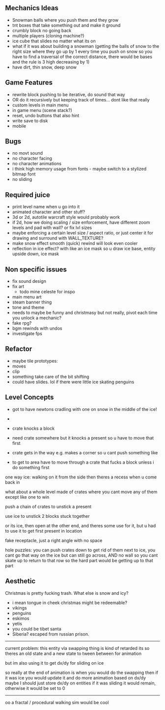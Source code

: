 ## Mechanics Ideas
 - Snowman balls where you push them and they grow
 - tnt boxes that take something out and make it ground
 - crumbly block no going back
 - multiple players (cloning machine?)
 - ice cube that slides no matter what its on
 - what if it was about building a snowman (getting the balls of snow to the right size where they go up by 1 every time you push on snow so you have to find a traversal of the correct distance, there would be bases and the rule is 3 high decreasing by 1)
  - have dirt, thin snow, deep snow

## Game Features
 - rewrite block pushing to be iterative, do sound that way
 - OR do it recursively but keeping track of times... dont like that really
 - custom levels in main menu
 - in game menu (scene stack?)
 - reset, undo buttons that also hint 
 - write save to disk
 - mobile

## Bugs
 - no movt sound
 - no character facing
 - no character animations
 - i think high memory usage from fonts - maybe switch to a stylized bitmap font
 - no sliding

## Required juice
 - print level name when u go into it
 - animated character and other stuff?
 - 3d or 2d, autotile warcraft style would probably work
 - if 2d, how we doing scaling / size enforcement, have different zoom levels and pad with wall? or fix lvl sizes
 - maybe enforcing a certain level size / aspect ratio, or just center it for drawing and surround with WALL_TEXTURE?
 - make snow effect smooth (quick) rewind will look even cooler
 - reflection in ice effect? with like an ice mask so u draw ice base, entity upside down, ice mask


## Non specific issues
 - fix sound design
 - fix art
   - todo mine celeste for inspo
 - main menu art
 - steam banner thing
 - tone and theme
  - needs to maybe be funny and christmasy but not really, pivot each time you unlock a mechanic?
  - fake rpg?
 - bgm rewinds with undos
 - investigate fps

## Refactor
 - maybe tile prototypes:
  - moves
  - clip
  - something take care of the bit shifting
   - could have slides. lol if there were little ice skating penguins

 ## Level Concepts
 - got to have newtons cradling with one on snow in the middle of the ice!
 - 


 - crate knocks a block
  - need crate somewhere but it knocks a present so u have to move that first
 - crate gets in the way e.g. makes a corner so u cant push something
 like 
 - to get to area have to move through a crate that fucks a block unless i do something first

 one way ice: walking on it from the side then theres a recess when u come back in

 what about a whole level made of crates where you cant move any of them except like one to win

 push a chain of crates to unstick a present


 use ice to unstick 2 blocks stuck together


or its ice, then open at the other end, and theres some use for it, but u had to use it to get first present in  location

fake receptacle, just a right angle with no space


hole puzzles:
you can push crates down to get rid of them
next to ice, you cant go that way on the ice but can still go across, AND no wall so you cant skate up to return to that row
so the hard part would be getting up to that part




 ## Aesthetic
Christmas is pretty fucking trash. What else is snow and icy?
 - i mean tongue in cheek christmas might be redeemable?
 - vikings
 - penguins
 - eskimos
 - yetis
 - you could be tibet santa
 - Siberia? escaped from russian prison.


 --------

current problem:
this entity vla swapping thing is kind of retarded
its so theres an old state and a new state to tween between for animation

but im also using it to get dx/dy for sliding on ice

so really at the end of animation is when you would do the swapping
then if it was ice you would update it and do more animation based on dx/dy
maybe I should just store dx/dy on entities
if it was sliding it would remain, otherwise it would be set to 0


---------

 oo a fractal / procedural walking sim would be cool